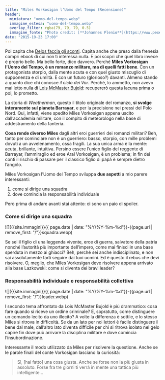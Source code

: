 ```yaml
---
title: "Miles Vorkosigan l’Uomo del Tempo (Recensione)"
header:
  miniatura: "uomo-del-tempo.webp"
  immagine_estesa: "uomo-del-tempo.webp"
  overlay_filter: rgba(79, 79, 79, 0.5)
  immagine_fonte: "Photo credit: [**Johannes Plenio**](https://www.pexels.com/@jplenio)"
date: "2015-10-23 17:00"
---
```


Poi capita che [Delos faccia gli sconti](https://www.fantascienza.com/20349/delos-presenta-legginvacanza-quasi-mille-ebook-a-prezzo-stracciato). Capita anche che preso dalla frenesia compri ebook di cui non ti interessa nulla. E poi scopri che quel libro invece è proprio bello. Ma bello forte, dico davvero. Perché **Miles Vorkosigan l’Uomo del Tempo, è un romanzo militare, ma di quelli fatti bene**. Con un protagonista storpio, dalla mente acuta e con quel giusto miscuglio di supponenza e di umiltà. E con un futuro (glorioso?) davanti. Almeno stando a quanto dice chi conosce _il ciclo dei Vor_. Perché, lo ammetto, non avevo mai letto nulla di [Lois McMaster Bujold](https://it.wikipedia.org/wiki/Lois_McMaster_Bujold): recupererò questa lacuna prima o poi, lo prometto.

La storia di _Weatherman_, questo il titolo originale del romanzo, **si svolge interamente sul pianeta Barrayar**, e per la precisione nei pressi del Polo Nord. Qui, infatti, viene spedito Miles Vorkosigan appena uscito dall’accademia militare, con il compito di meteorologo nella base di addestramento della fanteria.

**Cosa rende diverso Miles** dagli altri eroi guerrieri dei romanzi militari? Beh, tanto per cominciare non è un guerriero: basso, storpio, con mille problemi dovuti a un avvelenamento, ossa fragili. La sua unica arma è la mente: acuta, brillante, intuitiva. Persino essere l’unico figlio del reggente di Barrayar, l’ammiraglio ed eroe Aral Vorkosigan, è un problema; in fin dei conti il rischio di passare per il classico figlio di papà è sempre dietro l’angolo.

Miles Vorkosigan l’Uomo del Tempo sviluppa **due aspetti** a mio parere interessanti:

  1. come si dirige una squadra
  2. dove comincia la responsabilità individuale

Però prima di andare avanti stai attento: ci sono un paio di spoiler.

### Come si dirige una squadra

![]({{site.immagini}}{{ page.date | date: "%Y/%Y-%m-%d"}}-{{page.url | remove_first: "/"}}squadra.webp)

Se sei il figlio di una leggenda vivente, eroe di guerra, salvatore della patria nonché l’autorità più importante dell’impero, come mai finisci in una base sperduta in mezzo ai ghiacci? Beh, perché sei anche indisciplinato, e non sai assolutamente farti seguire dai tuoi uomini. Ed è questo il rebus che devi risolvere. O, meglio, che Miles Vorkosigan deve risolvere appena arrivato alla base Lazkowski: come si diventa dei bravi leader?

### Responsabilità individuale e responsabilità collettiva

![]({{site.immagini}}{{ page.date | date: "%Y/%Y-%m-%d"}}-{{page.url | remove_first: "/"}}leader.webp)

l secondo tema affrontato da  Lois McMaster Bujold è più drammatico: cosa fare quando si riceve un ordine criminale? E, sopratutto, come distinguere un comando lecito da uno illecito? A volte la differenza è sottile, e lo stesso Miles si ritrova in difficoltà. Se da un lato per noi lettori è facile distinguere il bene dal male, dall’altro lato diventa difficile per chi si ritrova isolato nel gelo capire fin dove può arrivare la disciplina militare e dove comincia l’insubordinazione.

Interessante il modo utilizzato da Miles per risolvere la questione. Anche se le parole finali del conte Vorkosigan lasciano la curiosità:

> Sì, [hai fatto] una cosa giusta. Anche se forse non la più giusta in assoluto. Forse fra tre giorni ti verrà in mente una tattica più intelligente…
